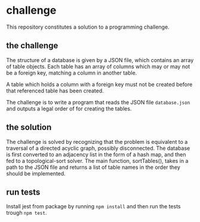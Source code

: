 # challenge

This repository constitutes a solution to a programming challenge.

## the challenge

The structure of a database is given by a JSON file, which contains
an array of table objects. Each table has an array of columns which 
may or may not be a foreign key, matching a column in another table. 

A table which holds a column with a foreign key must not be created
before that referenced table has been created. 

The challenge is to write a program that reads the JSON file `database.json` and outputs a legal order of for creating the tables. 

## the solution

The challenge is solved by recognizing that the problem is equivalent 
to a traversal of a directed acyclic graph, possibly disconnected. The
database is first converted to an adjacency list in the form of a 
hash map, and then fed to a topological-sort solver. The main function, sortTables(), takes in a path to the JSON file and returns a list of 
table names in the order they should be implemented. 

## run tests

Install jest from package by running `npm install` and then run the tests
trough `npm test`.
